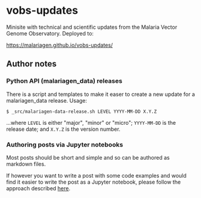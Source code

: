 # vobs-updates

Minisite with technical and scientific updates from the Malaria Vector
Genome Observatory. Deployed to:

https://malariagen.github.io/vobs-updates/

## Author notes

### Python API (malariagen_data) releases

There is a script and templates to make it easer to create a new
update for a malariagen_data release. Usage:

```
$ _src/malariagen-data-release.sh LEVEL YYYY-MM-DD X.Y.Z
```

...where `LEVEL` is either "major", "minor" or "micro"; `YYYY-MM-DD`
is the release date; and `X.Y.Z` is the version number.

### Authoring posts via Jupyter notebooks

Most posts should be short and simple and so can be authored as
markdown files.

If however you want to write a post with some code examples and would
find it easier to write the post as a Jupyter notebook, please follow
the approach described
[here](https://alimanfoo.github.io/2024/08/20/jupyter-blogging.html).

